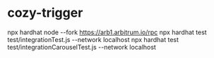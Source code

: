 # cozy-trigger

npx hardhat node --fork https://arb1.arbitrum.io/rpc
npx hardhat test test/integrationTest.js --network localhost
npx hardhat test test/integrationCarouselTest.js --network localhost
